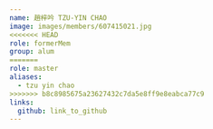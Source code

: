 ```yaml
---
name: 趙梓吟 TZU-YIN CHAO 
image: images/members/607415021.jpg 
<<<<<<< HEAD
role: formerMem
group: alum
=======
role: master
aliases:
  - tzu yin chao
>>>>>>> b8c8985675a23627432c7da5e8ff9e8eabca77c9
links:
  github: link_to_github 
---
```

